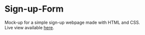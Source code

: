 # Sign-up-Form
Mock-up for a simple sign-up webpage made with HTML and CSS.
<br>
Live view available <a href="https://liambaldyga.github.io/Sign-up-Form/">here</a>.